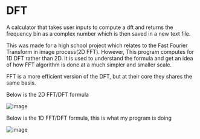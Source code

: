 # DFT
A calculator that takes user inputs to compute a dft and returns the frequency bin as a complex number which is then saved in a new text file.

This was made for a high school project which relates to the Fast Fourier Transform in image process(2D FFT). However, This program computes for 1D DFT rather than 2D. It is used to understand the formula and get an idea of how FFT algorithm is done at a much simpler and smaller scale.

FFT is a more efficient version of the DFT, but at their core they shares the same basis.

Below is the 2D FFT/DFT formula 


![image](https://user-images.githubusercontent.com/62546073/173594539-95fd92ea-6cf2-4647-95d6-09bf86bb396d.png)

Below is the 1D FFT/DFT formula, this is what my program is doing


![image](https://user-images.githubusercontent.com/62546073/173595100-75bc9fb2-605e-47f5-9754-fc89222daafa.png)
